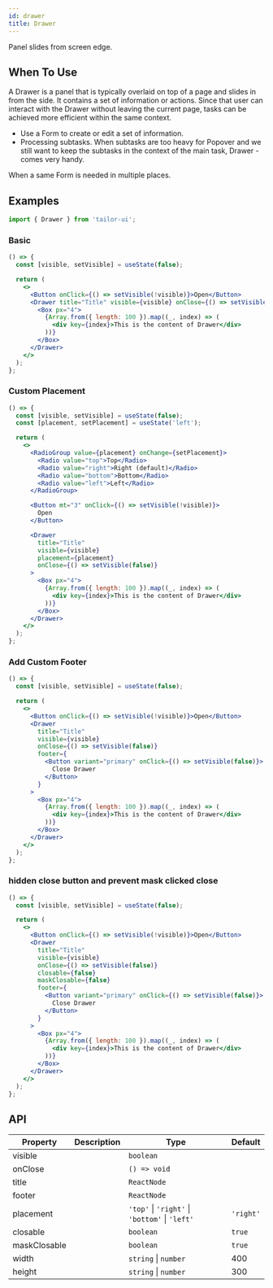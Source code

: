 ```yaml
---
id: drawer
title: Drawer
---
```


Panel slides from screen edge.

## When To Use

A Drawer is a panel that is typically overlaid on top of a page and slides in from the side. It contains a set of information or actions. Since that user can interact with the Drawer without leaving the current page, tasks can be achieved more efficient within the same context.

- Use a Form to create or edit a set of information.
- Processing subtasks. When subtasks are too heavy for Popover and we still want to keep the subtasks in the context of the main task, Drawer - comes very handy.

When a same Form is needed in multiple places.

## Examples

```js
import { Drawer } from 'tailor-ui';
```

### Basic

```jsx live
() => {
  const [visible, setVisible] = useState(false);

  return (
    <>
      <Button onClick={() => setVisible(!visible)}>Open</Button>
      <Drawer title="Title" visible={visible} onClose={() => setVisible(false)}>
        <Box px="4">
          {Array.from({ length: 100 }).map((_, index) => (
            <div key={index}>This is the content of Drawer</div>
          ))}
        </Box>
      </Drawer>
    </>
  );
};
```

### Custom Placement

```jsx live
() => {
  const [visible, setVisible] = useState(false);
  const [placement, setPlacement] = useState('left');

  return (
    <>
      <RadioGroup value={placement} onChange={setPlacement}>
        <Radio value="top">Top</Radio>
        <Radio value="right">Right (default)</Radio>
        <Radio value="bottom">Bottom</Radio>
        <Radio value="left">Left</Radio>
      </RadioGroup>

      <Button mt="3" onClick={() => setVisible(!visible)}>
        Open
      </Button>

      <Drawer
        title="Title"
        visible={visible}
        placement={placement}
        onClose={() => setVisible(false)}
      >
        <Box px="4">
          {Array.from({ length: 100 }).map((_, index) => (
            <div key={index}>This is the content of Drawer</div>
          ))}
        </Box>
      </Drawer>
    </>
  );
};
```

### Add Custom Footer

```jsx live
() => {
  const [visible, setVisible] = useState(false);

  return (
    <>
      <Button onClick={() => setVisible(!visible)}>Open</Button>
      <Drawer
        title="Title"
        visible={visible}
        onClose={() => setVisible(false)}
        footer={
          <Button variant="primary" onClick={() => setVisible(false)}>
            Close Drawer
          </Button>
        }
      >
        <Box px="4">
          {Array.from({ length: 100 }).map((_, index) => (
            <div key={index}>This is the content of Drawer</div>
          ))}
        </Box>
      </Drawer>
    </>
  );
};
```

### hidden close button and prevent mask clicked close

```jsx live
() => {
  const [visible, setVisible] = useState(false);

  return (
    <>
      <Button onClick={() => setVisible(!visible)}>Open</Button>
      <Drawer
        title="Title"
        visible={visible}
        onClose={() => setVisible(false)}
        closable={false}
        maskClosable={false}
        footer={
          <Button variant="primary" onClick={() => setVisible(false)}>
            Close Drawer
          </Button>
        }
      >
        <Box px="4">
          {Array.from({ length: 100 }).map((_, index) => (
            <div key={index}>This is the content of Drawer</div>
          ))}
        </Box>
      </Drawer>
    </>
  );
};
```

## API

| Property     | Description | Type                                           | Default   |
| ------------ | ----------- | ---------------------------------------------- | --------- |
| visible      |             | `boolean`                                      |           |
| onClose      |             | `() => void`                                   |           |
| title        |             | `ReactNode`                                    |           |
| footer       |             | `ReactNode`                                    |           |
| placement    |             | `'top'` \| `'right'` \| `'bottom'` \| `'left'` | `'right'` |
| closable     |             | `boolean`                                      | `true`    |
| maskClosable |             | `boolean`                                      | `true`    |
| width        |             | `string` \| `number`                           | 400       |
| height       |             | `string` \| `number`                           | 300       |
